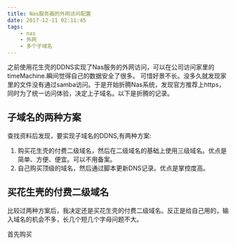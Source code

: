 ```yaml
---
title: Nas服务器的外网访问配置
date: 2017-12-11 02:11:45
tags: 
    - nas
    - 外网
    - 多个子域名
---
```


之前使用花生壳的DDNS实现了Nas服务的外网访问，可以在公司访问家里的timeMachine.瞬间觉得自己的数据安全了很多。
可惜好景不长。没多久就发现家里的文件没有通过samba访问。于是开始折腾Nas系统，发现官方推荐上https，同时为了统一访问体验，决定上子域名。以下是折腾的记录。

## 子域名的两种方案
查找资料后发现，要实现子域名的DDNS,有两种方案:
1. 购买花生壳的付费二级域名，然后在二级域名的基础上使用三级域名。优点是简单、方便、便宜。可以不用备案。
2. 自己购买顶级的域名，然后通过脚本更新DNS记录。优点是掌控度高。

## 买花生壳的付费二级域名
比较过两种方案后，我决定还是买花生壳的付费二级域名。反正是给自己用的，输入域名的机会不多，长几个短几个字母问题不大。

首先购买


